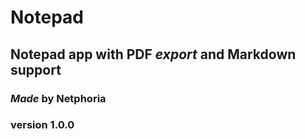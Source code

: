 # __Notepad__
## Notepad app with PDF _export_ and Markdown support
### _Made_ by __Netphoria__
### version 1.0.0
